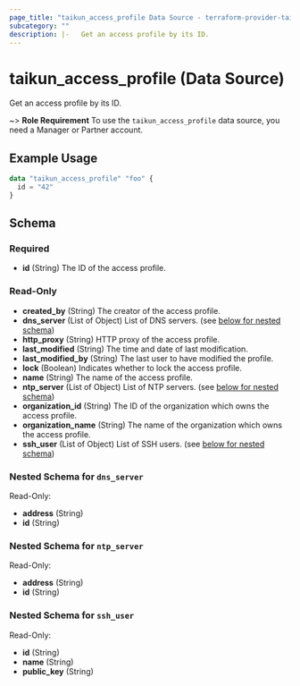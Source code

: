 ```yaml
---
page_title: "taikun_access_profile Data Source - terraform-provider-taikun"
subcategory: ""
description: |-   Get an access profile by its ID.
---
```


# taikun_access_profile (Data Source)

Get an access profile by its ID.

~> **Role Requirement** To use the `taikun_access_profile` data source, you need a Manager or Partner account.

## Example Usage

```terraform
data "taikun_access_profile" "foo" {
  id = "42"
}
```

<!-- schema generated by tfplugindocs -->
## Schema

### Required

- **id** (String) The ID of the access profile.

### Read-Only

- **created_by** (String) The creator of the access profile.
- **dns_server** (List of Object) List of DNS servers. (see [below for nested schema](#nestedatt--dns_server))
- **http_proxy** (String) HTTP proxy of the access profile.
- **last_modified** (String) The time and date of last modification.
- **last_modified_by** (String) The last user to have modified the profile.
- **lock** (Boolean) Indicates whether to lock the access profile.
- **name** (String) The name of the access profile.
- **ntp_server** (List of Object) List of NTP servers. (see [below for nested schema](#nestedatt--ntp_server))
- **organization_id** (String) The ID of the organization which owns the access profile.
- **organization_name** (String) The name of the organization which owns the access profile.
- **ssh_user** (List of Object) List of SSH users. (see [below for nested schema](#nestedatt--ssh_user))

<a id="nestedatt--dns_server"></a>
### Nested Schema for `dns_server`

Read-Only:

- **address** (String)
- **id** (String)


<a id="nestedatt--ntp_server"></a>
### Nested Schema for `ntp_server`

Read-Only:

- **address** (String)
- **id** (String)


<a id="nestedatt--ssh_user"></a>
### Nested Schema for `ssh_user`

Read-Only:

- **id** (String)
- **name** (String)
- **public_key** (String)


